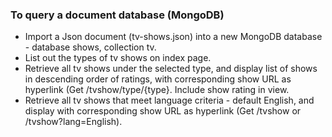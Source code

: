 ### To query a document database (MongoDB)
- Import a Json document (tv-shows.json) into a new MongoDB database - database shows, collection tv.
- List out the types of tv shows on index page.
- Retrieve all tv shows under the selected type, and display list of shows in descending order of ratings, with corresponding show URL as hyperlink (Get /tvshow/type/{type}. Include show rating in view.
- Retrieve all tv shows that meet language criteria - default English, and display with corresponding show URL as hyperlink (Get /tvshow or /tvshow?lang=English).